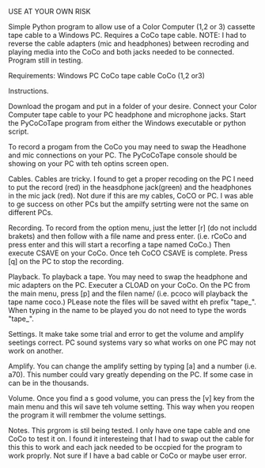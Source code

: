 USE AT YOUR OWN RISK


Simple Python program to allow use of a Color Computer (1,2 or 3) cassette tape cable to a Windows PC. 
Requires a CoCo tape cable.
NOTE: I had to reverse the cable adapters (mic and headphones) between recroding and playing media into the CoCo and both jacks needed to be connected.
Program still in testing.

Requirements:
Windows PC
CoCo tape cable
CoCo (1,2 or3)

Instructions.

Download the progam and put in a folder of your desire.
Connect your Color Computer tape cable to your PC headphone and microphone jacks.
Start the PyCoCoTape program from either the Windows executable or python script.

To record a progam from the CoCo you may need to swap the Headhone and mic connections on your PC.
The PyCoCoTape console should be showing on your PC with teh optins screen open.

Cables.
Cables are tricky. I found to get a proper recoding on the PC I need to put the record (red) in the heasdphone jack(green) and the headphones in the mic jack (red). Not dure if this are my cables, CoCO or PC. I was able to ge success on other PCs but the ampilfy setrting were not the same on different PCs. 

Recording.
To record from the option menu, just the letter [r] (do not includd brakets) and then follow with a file name and press enter. (i.e. rCoCo and press enter and this will start a recorfing a tape named CoCo.) Then execute CSAVE on your CoCo. Once teh CoCO CSAVE is complete. Press [q] on the PC to stop the recording.

Playback.
To playback a tape. You may need to swap the headphone and mic adapters on the PC. Executer a CLOAD on your CoCo. On the PC from the main menu, press [p] and the filen name/ (i.e. pcoco will playback the tape name coco.) PLease note the files will be saved witht eh prefix "tape_". When typing in the name to be played you do not need to type the words "tape_".

Settings.
It make take some trial and error to get the volume and amplify seetings correct. PC sound systems vary so what works on one PC may not work on another. 

Amplify.
You can change the amplify setting by typing [a] and a number (i.e. a70). This number could vary greatly depending on the PC. If some case in can be in the thousands.

Volume.
Once you find a s good volume, you can press the [v] key from the main menu and this wil save teh volume setting. This way when you reopen the program it will rembmer the volume settings.

Notes.
This prgrom is stil being tested. I only have one tape cable and one CoCo to test it on. I found it interesteing that I had to swap out the cable for this this to work and each jack needed to be occpied for the program to work proprly.  Not sure if I have a bad cable or CoCo or maybe user error.



